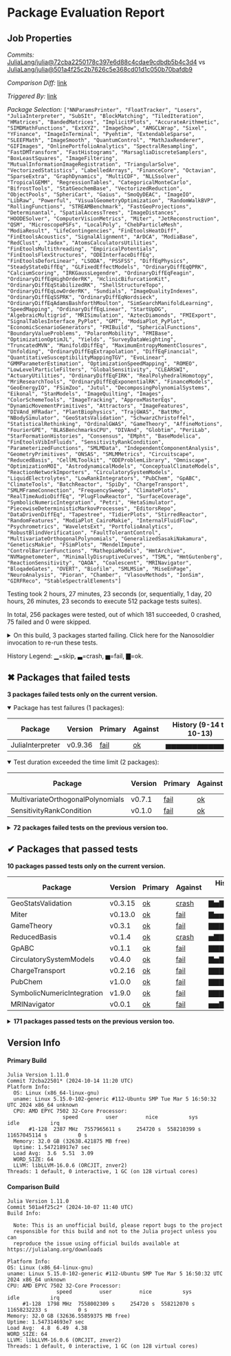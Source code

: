 # Package Evaluation Report

## Job Properties

*Commits:* [JuliaLang/julia@72cba2250178c397e6d88c4cdae9cdbdb5b4c3d4](https://github.com/JuliaLang/julia/commit/72cba2250178c397e6d88c4cdae9cdbdb5b4c3d4) vs [JuliaLang/julia@501a4f25c2b7626c5e368cd01d1c050b70bafdb9](https://github.com/JuliaLang/julia/commit/501a4f25c2b7626c5e368cd01d1c050b70bafdb9)

*Comparison Diff:* [link](https://github.com/JuliaLang/julia/compare/501a4f25c2b7626c5e368cd01d1c050b70bafdb9...72cba2250178c397e6d88c4cdae9cdbdb5b4c3d4)

*Triggered By:* [link](https://github.com/JuliaLang/julia/pull/56025#issuecomment-2410916063)

*Package Selection:* `["NNParamsPrinter", "FloatTracker", "Losers", "JuliaInterpreter", "SubSIt", "BlockMatching", "TiledIteration", "HMatrices", "BandedMatrices", "ImplicitPlots", "AccurateArithmetic", "SIMDMathFunctions", "ExtXYZ", "ImageShow", "AMGCLWrap", "Sixel", "YFinance", "ImageInTerminal", "Pyehtim", "ExtendableSparse", "SLEEFMath", "ImageSmooth", "QuantumControl", "MathJaxRenderer", "GIFImages", "OnlinePortfolioAnalytics", "SpectralResampling", "FastDMTransform", "FastHistograms", "MarsagliaDiscreteSamplers", "BoxLeastSquares", "ImageFiltering", "MutualInformationImageRegistration", "TriangularSolve", "VectorizedStatistics", "LabelledArrays", "FinanceCore", "Octavian", "SparseExtra", "GraphDynamics", "MultiCDF", "NLLSsolver", "TropicalGEMM", "RegressionTables", "CategoricalMonteCarlo", "BifrostTools", "StatGeochemBase", "VectorizedReduction", "ObjectPools", "SpheriCart", "Gaius", "SmoQyDEAC", "ImageIO", "LibRaw", "Powerful", "VisualGeometryOptimization", "RandomWalkBVP", "RollingFunctions", "STREAMBenchmark", "FastGeoProjections", "Determinantal", "SpatialAccessTrees", "ImageDistances", "HOODESolver", "ComputerVisionMetrics", "Miter", "JetReconstruction", "QSM", "MicroscopePSFs", "LocalPoly", "ChebParticleMesh", "ModiaResult", "LifeContingencies", "FinEtoolsHeatDiff", "FinEtoolsAcoustics", "SignalAlignment", "ArDCA", "ModiaBase", "RedClust", "Jadex", "AtomsCalculatorsUtilities", "FinEtoolsMultithreading", "EmpiricalPotentials", "FinEtoolsFlexStructures", "ODEInterfaceDiffEq", "FinEtoolsDeforLinear", "LSODA", "PSSFSS", "DiffEqPhysics", "SteadyStateDiffEq", "GLFixedEffectModels", "OrdinaryDiffEqQPRK", "CalciumScoring", "IRKGaussLegendre", "OrdinaryDiffEqFeagin", "OrdinaryDiffEqHighOrderRK", "HclinicBifurcationKit", "OrdinaryDiffEqStabilizedRK", "ShellStructureTopo", "OrdinaryDiffEqLowOrderRK", "Sundials", "ImageQualityIndexes", "OrdinaryDiffEqSSPRK", "OrdinaryDiffEqNordsieck", "OrdinaryDiffEqAdamsBashforthMoulton", "SimSearchManifoldLearning", "SpeedMapping", "OrdinaryDiffEqLinear", "StartUpDG", "AlgebraicMultigrid", "MRISimulation", "AztecDiamonds", "FMIExport", "SignalTablesInterface_PyPlot", "GMT", "ModiaPlot_PyPlot", "EconomicScenarioGenerators", "FMIBuild", "SphericalFunctions", "BoundaryValueProblems", "PolaronMobility", "FMIBase", "OptimizationOptimJL", "Yields", "SurveyDataWeighting", "TruncatedMVN", "ManifoldDiffEq", "MaximumEntropyMomentClosures", "Unfolding", "OrdinaryDiffEqExtrapolation", "DiffEqFinancial", "QuantitativeSusceptibilityMappingTGV", "EvoLinear", "GMMParameterEstimation", "OptimizationSpeedMapping", "ROMEO", "LowLevelParticleFilters", "GlobalSensitivity", "CLEARSWI", "ActuaryUtilities", "OrdinaryDiffEqFIRK", "RealPolyhedralHomotopy", "MriResearchTools", "OrdinaryDiffEqExponentialRK", "FinanceModels", "GeoEnergyIO", "FSimZoo", "Jutul", "DecomposingPolynomialSystems", "Eikonal", "StanModels", "ImageQuilting", "Images", "ColorSchemeTools", "ImageTracking", "ApproxMasterEqs", "DynamicMovementPrimitives", "Attractors", "ImageFeatures", "DIVAnd_HFRadar", "PlantBiophysics", "TrajGWAS", "BattMo", "NBodySimulator", "GeoStatsValidation", "SchwarzChristoffel", "StatisticalRethinking", "OrdinalGWAS", "GameTheory", "AffineMotions", "FourierGPE", "BLASBenchmarksCPU", "DIVAnd", "Globtim", "PeriLab", "StarFormationHistories", "Consensus", "EMpht", "BaseModelica", "FinEtoolsVibInFluids", "SensitivityRankCondition", "ParameterizedFunctions", "SMLMData", "IndependentComponentAnalysis", "GeometryPrimitives", "ONSAS", "SMLMMetrics", "Circuitscape", "ReducedBasis", "CellMLToolkit", "ODEProblemLibrary", "Omniscape", "OptimizationMOI", "AstrodynamicalModels", "ConceptualClimateModels", "ReactionNetworkImporters", "CirculatorySystemModels", "LiquidElectrolytes", "LowRankIntegrators", "PubChem", "GpABC", "ClimateTools", "BatchReactor", "SpiDy", "ChargeTransport", "SMLMFrameConnection", "FrequencySweep", "ClimatePlots", "RealTimeAudioDiffEq", "PlugFlowReactor", "SurfaceCoverage", "SymbolicNumericIntegration", "Petri", "HetaSimulator", "PiecewiseDeterministicMarkovProcesses", "EditorsRepo", "DataDrivenDiffEq", "Tapestree", "TidierPlots", "StirredReactor", "RandomFeatures", "ModiaPlot_CairoMakie", "InternalFluidFlow", "Psychrometrics", "WaveletsExt", "PortfolioAnalytics", "RobustBlindVerification", "FaultTolerantControl", "MultivariateOrthogonalPolynomials", "GeneralizedSasakiNakamura", "GeneticsMakie", "FSimPlots", "MendelImpute", "ControlBarrierFunctions", "MathepiaModels", "HmtArchive", "NVMagnetometer", "MinimallyDisruptiveCurves", "TSML", "HmtGutenberg", "ReactionSensitivity", "QAOA", "Coalescent", "MRINavigator", "BloqadeGates", "OVERT", "Biofilm", "SMLMSim", "MiseEnPage", "NeuroAnalysis", "Pioran", "Chamber", "VlasovMethods", "IonSim", "GIRFReco", "StableSpectralElements"]`

Testing took 2 hours, 27 minutes, 23 seconds (or, sequentially, 1 day, 20 hours, 26 minutes, 23 seconds to execute 512 package tests suites).

In total, 256 packages were tested, out of which 181 succeeded, 0 crashed, 75 failed and 0 were skipped.


<details><summary>On this build, 3 packages started failing. Click here for the Nanosoldier invocation to re-run these tests.</summary>
<p>

```
@nanosoldier `runtests(["JuliaInterpreter", "SensitivityRankCondition", "MultivariateOrthogonalPolynomials"])`
```

</p>
</details>


History Legend: ▁=skip, ▃=crash, ▅=fail, ▇=ok.

## ✖ Packages that failed tests

**3 packages failed tests only on the current version.**

<details open><summary>Package has test failures (1 packages):</summary>
<p>


| Package | Version | Primary | Against | History (9-14 to 10-13) |
| ------- | ------- | ------- | ------- | ------- |
| JuliaInterpreter | v0.9.36 | [fail](https://s3.amazonaws.com/julialang-reports/nanosoldier/pkgeval/by_hash/72cba22_vs_501a4f2/JuliaInterpreter.primary.log) | [ok](https://s3.amazonaws.com/julialang-reports/nanosoldier/pkgeval/by_hash/72cba22_vs_501a4f2/JuliaInterpreter.against.log) | <span class="history">▅▅▅▅▅▅▅▅▅▅▅▅▅</span> |

</p>
</details>

<details open><summary>Test duration exceeded the time limit (2 packages):</summary>
<p>


| Package | Version | Primary | Against | History (9-14 to 10-13) |
| ------- | ------- | ------- | ------- | ------- |
| MultivariateOrthogonalPolynomials | v0.7.1 | [fail](https://s3.amazonaws.com/julialang-reports/nanosoldier/pkgeval/by_hash/72cba22_vs_501a4f2/MultivariateOrthogonalPolynomials.primary.log) | [ok](https://s3.amazonaws.com/julialang-reports/nanosoldier/pkgeval/by_hash/72cba22_vs_501a4f2/MultivariateOrthogonalPolynomials.against.log) | <span class="history">▇▇▇▇▇▇▇▇▇▇▇▅▇</span> |
| SensitivityRankCondition | v0.1.0 | [fail](https://s3.amazonaws.com/julialang-reports/nanosoldier/pkgeval/by_hash/72cba22_vs_501a4f2/SensitivityRankCondition.primary.log) | [ok](https://s3.amazonaws.com/julialang-reports/nanosoldier/pkgeval/by_hash/72cba22_vs_501a4f2/SensitivityRankCondition.against.log) | <span class="history">▇▇▇▇▇▇▇▇▇▇▇▅▅</span> |

</p>
</details>

<details><summary><strong>72 packages failed tests on the previous version too.</strong></summary>
<p>

<details open><summary>Package has test failures (1 packages):</summary>
<p>


| Package | History (9-14 to 10-13) |
| ------- | ------- |
| [RobustBlindVerification v1.0.0](https://s3.amazonaws.com/julialang-reports/nanosoldier/pkgeval/by_hash/72cba22_vs_501a4f2/RobustBlindVerification.primary.log) | <span class="history">▇▅▅▇▅▅▇▇▇▅▇▅▇</span> |

</p>
</details>

<details open><summary>Package tests unexpectedly errored (1 packages):</summary>
<p>


| Package | History (9-14 to 10-13) |
| ------- | ------- |
| [YFinance v0.1.10](https://s3.amazonaws.com/julialang-reports/nanosoldier/pkgeval/by_hash/72cba22_vs_501a4f2/YFinance.primary.log) | <span class="history">▇▅▇▇▇▇▇▇▇▇▇▅▅</span> |

</p>
</details>

<details open><summary>Test duration exceeded the time limit (70 packages):</summary>
<p>


| Package | History (9-14 to 10-13) |
| ------- | ------- |
| [BandedMatrices v1.7.5](https://s3.amazonaws.com/julialang-reports/nanosoldier/pkgeval/by_hash/72cba22_vs_501a4f2/BandedMatrices.primary.log) | <span class="history">▅▅▅▇▇▇▇▇▇▇▇▇▇</span> |
| [ImageFiltering v0.7.8](https://s3.amazonaws.com/julialang-reports/nanosoldier/pkgeval/by_hash/72cba22_vs_501a4f2/ImageFiltering.primary.log) | <span class="history">▇▅▇▇▇▇▇▇▇▇▇▅▅</span> |
| [Sundials v4.26.0](https://s3.amazonaws.com/julialang-reports/nanosoldier/pkgeval/by_hash/72cba22_vs_501a4f2/Sundials.primary.log) | <span class="history">▇▇▇▇▇▇▇▇▇▇▇▅▅</span> |
| [SteadyStateDiffEq v2.4.1](https://s3.amazonaws.com/julialang-reports/nanosoldier/pkgeval/by_hash/72cba22_vs_501a4f2/SteadyStateDiffEq.primary.log) | <span class="history">▇▇▇▇▇▇▇▇▇▇▇▅▅</span> |
| [OptimizationOptimJL v0.4.1](https://s3.amazonaws.com/julialang-reports/nanosoldier/pkgeval/by_hash/72cba22_vs_501a4f2/OptimizationOptimJL.primary.log) | <span class="history">▇▇▇▇▅▇▅▅▇▇▇▅▅</span> |
| [StartUpDG v1.1.5](https://s3.amazonaws.com/julialang-reports/nanosoldier/pkgeval/by_hash/72cba22_vs_501a4f2/StartUpDG.primary.log) | <span class="history">▇▅▇▇▇▇▇▇▇▇▇▅▅</span> |
| [GlobalSensitivity v2.7.0](https://s3.amazonaws.com/julialang-reports/nanosoldier/pkgeval/by_hash/72cba22_vs_501a4f2/GlobalSensitivity.primary.log) | <span class="history">▅▇▇▇▅▇▇▇▇▅▅▅▅</span> |
| [FSimZoo v0.11.1](https://s3.amazonaws.com/julialang-reports/nanosoldier/pkgeval/by_hash/72cba22_vs_501a4f2/FSimZoo.primary.log) | <span class="history">▇▅▇▇▇▇▇▇▇▇▇▅▅</span> |
| [Attractors v1.21.0](https://s3.amazonaws.com/julialang-reports/nanosoldier/pkgeval/by_hash/72cba22_vs_501a4f2/Attractors.primary.log) | <span class="history">▇▇▇▇▇▇▅▅▅▇▇▅▅</span> |
| [LSODA v0.7.5](https://s3.amazonaws.com/julialang-reports/nanosoldier/pkgeval/by_hash/72cba22_vs_501a4f2/LSODA.primary.log) | <span class="history">▇▇▇▇▇▇▇▇▇▇▇▅▅</span> |
| [OptimizationMOI v0.5.0](https://s3.amazonaws.com/julialang-reports/nanosoldier/pkgeval/by_hash/72cba22_vs_501a4f2/OptimizationMOI.primary.log) | <span class="history">▇▇▇▇▅▇▅▅▇▇▇▅▅</span> |
| [FinanceModels v4.12.0](https://s3.amazonaws.com/julialang-reports/nanosoldier/pkgeval/by_hash/72cba22_vs_501a4f2/FinanceModels.primary.log) | <span class="history">▇▅▇▇▇▇▇▇▇▇▇▅▅</span> |
| [AstrodynamicalModels v3.8.0](https://s3.amazonaws.com/julialang-reports/nanosoldier/pkgeval/by_hash/72cba22_vs_501a4f2/AstrodynamicalModels.primary.log) | <span class="history">▇▇▇▇▇▇▇▇▇▇▇▅▅</span> |
| [VectorizedReduction v0.1.13](https://s3.amazonaws.com/julialang-reports/nanosoldier/pkgeval/by_hash/72cba22_vs_501a4f2/VectorizedReduction.primary.log) | <span class="history">▇▇▇▃▃▃▃▃▃▃▃▅▅</span> |
| [QuantumControl v0.11.1](https://s3.amazonaws.com/julialang-reports/nanosoldier/pkgeval/by_hash/72cba22_vs_501a4f2/QuantumControl.primary.log) | <span class="history">▅▅▇▃▃▃▇▇▇▇▇▅▅</span> |
| [IRKGaussLegendre v0.2.8](https://s3.amazonaws.com/julialang-reports/nanosoldier/pkgeval/by_hash/72cba22_vs_501a4f2/IRKGaussLegendre.primary.log) | <span class="history">▇▇▇▇▇▇▇▇▇▇▇▅▅</span> |
| [DiffEqPhysics v3.15.0](https://s3.amazonaws.com/julialang-reports/nanosoldier/pkgeval/by_hash/72cba22_vs_501a4f2/DiffEqPhysics.primary.log) | <span class="history">▅▅▅▅▅▅▇▇▇▇▇▅▅</span> |
| [ODEInterfaceDiffEq v3.13.3](https://s3.amazonaws.com/julialang-reports/nanosoldier/pkgeval/by_hash/72cba22_vs_501a4f2/ODEInterfaceDiffEq.primary.log) | <span class="history">▇▇▇▇▇▇▇▇▇▇▇▅▅</span> |
| [MRISimulation v0.1.2](https://s3.amazonaws.com/julialang-reports/nanosoldier/pkgeval/by_hash/72cba22_vs_501a4f2/MRISimulation.primary.log) | <span class="history">▅▅▇▇▇▇▇▇▇▇▇▅▅</span> |
| [DiffEqFinancial v2.6.0](https://s3.amazonaws.com/julialang-reports/nanosoldier/pkgeval/by_hash/72cba22_vs_501a4f2/DiffEqFinancial.primary.log) | <span class="history">▇▅▇▇▇▅▇▇▇▅▇▅▅</span> |
| [PiecewiseDeterministicMarkovProcesses v0.0.8](https://s3.amazonaws.com/julialang-reports/nanosoldier/pkgeval/by_hash/72cba22_vs_501a4f2/PiecewiseDeterministicMarkovProcesses.primary.log) | <span class="history">▅▇▅▅▅▇▅▇▅▅▇▅▅</span> |
| [StirredReactor v0.1.4](https://s3.amazonaws.com/julialang-reports/nanosoldier/pkgeval/by_hash/72cba22_vs_501a4f2/StirredReactor.primary.log) | <span class="history">▇▇▇▇▇▇▇▇▇▇▇▅▅</span> |
| [PlugFlowReactor v0.1.2](https://s3.amazonaws.com/julialang-reports/nanosoldier/pkgeval/by_hash/72cba22_vs_501a4f2/PlugFlowReactor.primary.log) | <span class="history">▇▇▇▇▇▇▇▇▇▇▇▅▅</span> |
| [BatchReactor v0.1.3](https://s3.amazonaws.com/julialang-reports/nanosoldier/pkgeval/by_hash/72cba22_vs_501a4f2/BatchReactor.primary.log) | <span class="history">▇▇▇▇▇▇▇▇▇▇▇▅▅</span> |
| [TidierPlots v0.8.0](https://s3.amazonaws.com/julialang-reports/nanosoldier/pkgeval/by_hash/72cba22_vs_501a4f2/TidierPlots.primary.log) | <span class="history">▇▅▇▇▇▇▇▇▇▇▇▅▅</span> |
| [TSML v2.7.8](https://s3.amazonaws.com/julialang-reports/nanosoldier/pkgeval/by_hash/72cba22_vs_501a4f2/TSML.primary.log) | <span class="history">▇▅▇▇▇▇▇▇▇▇▇▇▇</span> |
| [VlasovMethods v0.2.1](https://s3.amazonaws.com/julialang-reports/nanosoldier/pkgeval/by_hash/72cba22_vs_501a4f2/VlasovMethods.primary.log) | <span class="history">▇▅▇▇▇▇▇▇▇▇▇▅▅</span> |
| [HOODESolver v0.2.8](https://s3.amazonaws.com/julialang-reports/nanosoldier/pkgeval/by_hash/72cba22_vs_501a4f2/HOODESolver.primary.log) | <span class="history">▅▅▇▅▅▅▅▇▇▅▅▅▅</span> |
| [HclinicBifurcationKit v0.1.1](https://s3.amazonaws.com/julialang-reports/nanosoldier/pkgeval/by_hash/72cba22_vs_501a4f2/HclinicBifurcationKit.primary.log) | <span class="history">▇▇▇▇▇▇▇▇▇▇▇▅▅</span> |
| [OrdinaryDiffEqLowOrderRK v1.2.0](https://s3.amazonaws.com/julialang-reports/nanosoldier/pkgeval/by_hash/72cba22_vs_501a4f2/OrdinaryDiffEqLowOrderRK.primary.log) | <span class="history">▇▇▇▇▇▇▇▇▇▇▇▅▅</span> |
| [OrdinaryDiffEqStabilizedRK v1.1.0](https://s3.amazonaws.com/julialang-reports/nanosoldier/pkgeval/by_hash/72cba22_vs_501a4f2/OrdinaryDiffEqStabilizedRK.primary.log) | <span class="history">▇▇▇▇▇▇▇▇▇▇▇▅▅</span> |
| [OrdinaryDiffEqHighOrderRK v1.1.0](https://s3.amazonaws.com/julialang-reports/nanosoldier/pkgeval/by_hash/72cba22_vs_501a4f2/OrdinaryDiffEqHighOrderRK.primary.log) | <span class="history">▇▇▇▇▇▇▇▇▇▇▇▅▅</span> |
| [OrdinaryDiffEqSSPRK v1.2.0](https://s3.amazonaws.com/julialang-reports/nanosoldier/pkgeval/by_hash/72cba22_vs_501a4f2/OrdinaryDiffEqSSPRK.primary.log) | <span class="history">▇▇▇▇▇▇▇▇▇▇▇▅▅</span> |
| [OrdinaryDiffEqFeagin v1.1.0](https://s3.amazonaws.com/julialang-reports/nanosoldier/pkgeval/by_hash/72cba22_vs_501a4f2/OrdinaryDiffEqFeagin.primary.log) | <span class="history">▇▇▇▇▇▇▇▇▇▇▇▅▅</span> |
| [OrdinaryDiffEqQPRK v1.1.0](https://s3.amazonaws.com/julialang-reports/nanosoldier/pkgeval/by_hash/72cba22_vs_501a4f2/OrdinaryDiffEqQPRK.primary.log) | <span class="history">▇▇▇▇▇▇▇▇▇▇▇▅▅</span> |
| [OrdinaryDiffEqAdamsBashforthMoulton v1.1.0](https://s3.amazonaws.com/julialang-reports/nanosoldier/pkgeval/by_hash/72cba22_vs_501a4f2/OrdinaryDiffEqAdamsBashforthMoulton.primary.log) | <span class="history">▇▇▇▇▇▇▇▇▇▇▇▅▅</span> |
| [OrdinaryDiffEqNordsieck v1.1.0](https://s3.amazonaws.com/julialang-reports/nanosoldier/pkgeval/by_hash/72cba22_vs_501a4f2/OrdinaryDiffEqNordsieck.primary.log) | <span class="history">▇▇▇▇▇▇▇▇▇▇▇▅▅</span> |
| [AztecDiamonds v0.2.5](https://s3.amazonaws.com/julialang-reports/nanosoldier/pkgeval/by_hash/72cba22_vs_501a4f2/AztecDiamonds.primary.log) | <span class="history">▅▅▇▇▇▇▇▇▇▇▇▅▅</span> |
| [OrdinaryDiffEqLinear v1.1.0](https://s3.amazonaws.com/julialang-reports/nanosoldier/pkgeval/by_hash/72cba22_vs_501a4f2/OrdinaryDiffEqLinear.primary.log) | <span class="history">▇▇▇▇▇▇▇▇▇▇▇▅▅</span> |
| [FMIBase v1.0.10](https://s3.amazonaws.com/julialang-reports/nanosoldier/pkgeval/by_hash/72cba22_vs_501a4f2/FMIBase.primary.log) | <span class="history">▇▅▇▅▅▇▇▇▇▇▇▅▅</span> |
| [EconomicScenarioGenerators v0.6.1](https://s3.amazonaws.com/julialang-reports/nanosoldier/pkgeval/by_hash/72cba22_vs_501a4f2/EconomicScenarioGenerators.primary.log) | <span class="history">▇▇▇▅▅▃▇▇▇▇▇▅▅</span> |
| [ManifoldDiffEq v0.2.0](https://s3.amazonaws.com/julialang-reports/nanosoldier/pkgeval/by_hash/72cba22_vs_501a4f2/ManifoldDiffEq.primary.log) | <span class="history">▇▇▇▇▇▇▇▇▇▇▇▅▅</span> |
| [OrdinaryDiffEqFIRK v1.1.1](https://s3.amazonaws.com/julialang-reports/nanosoldier/pkgeval/by_hash/72cba22_vs_501a4f2/OrdinaryDiffEqFIRK.primary.log) | <span class="history">▇▇▇▇▇▇▇▇▇▇▇▅▅</span> |
| [OrdinaryDiffEqExponentialRK v1.1.0](https://s3.amazonaws.com/julialang-reports/nanosoldier/pkgeval/by_hash/72cba22_vs_501a4f2/OrdinaryDiffEqExponentialRK.primary.log) | <span class="history">▇▇▇▇▇▇▇▇▇▇▇▅▅</span> |
| [PlantBiophysics v0.13.0](https://s3.amazonaws.com/julialang-reports/nanosoldier/pkgeval/by_hash/72cba22_vs_501a4f2/PlantBiophysics.primary.log) | <span class="history">▇▅▇▇▇▇▇▅▅▅▇▅▅</span> |
| [TrajGWAS v0.4.6](https://s3.amazonaws.com/julialang-reports/nanosoldier/pkgeval/by_hash/72cba22_vs_501a4f2/TrajGWAS.primary.log) | <span class="history">▇▅▇▇▇▇▇▇▇▇▇▅▅</span> |
| [BLASBenchmarksCPU v0.3.7](https://s3.amazonaws.com/julialang-reports/nanosoldier/pkgeval/by_hash/72cba22_vs_501a4f2/BLASBenchmarksCPU.primary.log) | <span class="history">▇▅▇▇▇▇▇▇▇▇▇▅▅</span> |
| [IndependentComponentAnalysis v0.1.6](https://s3.amazonaws.com/julialang-reports/nanosoldier/pkgeval/by_hash/72cba22_vs_501a4f2/IndependentComponentAnalysis.primary.log) | <span class="history">▅▅▇▇▇▇▇▇▇▇▇▅▅</span> |
| [ReactionNetworkImporters v0.15.1](https://s3.amazonaws.com/julialang-reports/nanosoldier/pkgeval/by_hash/72cba22_vs_501a4f2/ReactionNetworkImporters.primary.log) | <span class="history">▅▅▅▅▇▅▅▇▇▇▇▅▅</span> |
| [CellMLToolkit v2.13.0](https://s3.amazonaws.com/julialang-reports/nanosoldier/pkgeval/by_hash/72cba22_vs_501a4f2/CellMLToolkit.primary.log) | <span class="history">▅▇▇▇▇▅▇▇▇▇▇▅▅</span> |
| [ConceptualClimateModels v0.1.2](https://s3.amazonaws.com/julialang-reports/nanosoldier/pkgeval/by_hash/72cba22_vs_501a4f2/ConceptualClimateModels.primary.log) | <span class="history">▅▅▅▃▃▃▇▇▇▇▇▅▅</span> |
| [LowRankIntegrators v0.1.0](https://s3.amazonaws.com/julialang-reports/nanosoldier/pkgeval/by_hash/72cba22_vs_501a4f2/LowRankIntegrators.primary.log) | <span class="history">▇▇▇▇▇▇▇▇▇▇▇▅▅</span> |
| [RealTimeAudioDiffEq v0.0.2](https://s3.amazonaws.com/julialang-reports/nanosoldier/pkgeval/by_hash/72cba22_vs_501a4f2/RealTimeAudioDiffEq.primary.log) | <span class="history">▇▇▇▇▇▇▇▇▇▇▇▅▅</span> |
| [FrequencySweep v0.2.0](https://s3.amazonaws.com/julialang-reports/nanosoldier/pkgeval/by_hash/72cba22_vs_501a4f2/FrequencySweep.primary.log) | <span class="history">▇▇▇▇▇▇▇▇▇▇▇▅▅</span> |
| [SurfaceCoverage v0.1.3](https://s3.amazonaws.com/julialang-reports/nanosoldier/pkgeval/by_hash/72cba22_vs_501a4f2/SurfaceCoverage.primary.log) | <span class="history">▇▇▇▇▇▇▇▇▇▇▇▅▅</span> |
| [SpiDy v1.3.0](https://s3.amazonaws.com/julialang-reports/nanosoldier/pkgeval/by_hash/72cba22_vs_501a4f2/SpiDy.primary.log) | <span class="history">▅▅▅▅▅▅▅▅▇▇▇▅▅</span> |
| [FaultTolerantControl v0.3.3](https://s3.amazonaws.com/julialang-reports/nanosoldier/pkgeval/by_hash/72cba22_vs_501a4f2/FaultTolerantControl.primary.log) | <span class="history">▅▅▇▇▇▇▇▇▅▇▇▅▅</span> |
| [MinimallyDisruptiveCurves v0.3.3](https://s3.amazonaws.com/julialang-reports/nanosoldier/pkgeval/by_hash/72cba22_vs_501a4f2/MinimallyDisruptiveCurves.primary.log) | <span class="history">▇▇▇▇▇▇▇▇▇▇▇▅▅</span> |
| [ControlBarrierFunctions v0.1.0](https://s3.amazonaws.com/julialang-reports/nanosoldier/pkgeval/by_hash/72cba22_vs_501a4f2/ControlBarrierFunctions.primary.log) | <span class="history">▅▇▇▇▇▇▇▇▇▅▇▅▅</span> |
| [GeneralizedSasakiNakamura v0.4.3](https://s3.amazonaws.com/julialang-reports/nanosoldier/pkgeval/by_hash/72cba22_vs_501a4f2/GeneralizedSasakiNakamura.primary.log) | <span class="history">▇▇▇▅▇▇▇▇▇▇▇▅▅</span> |
| [NVMagnetometer v0.1.0](https://s3.amazonaws.com/julialang-reports/nanosoldier/pkgeval/by_hash/72cba22_vs_501a4f2/NVMagnetometer.primary.log) | <span class="history">▅▇▇▇▇▅▇▇▇▇▇▅▅</span> |
| [ReactionSensitivity v0.1.0](https://s3.amazonaws.com/julialang-reports/nanosoldier/pkgeval/by_hash/72cba22_vs_501a4f2/ReactionSensitivity.primary.log) | <span class="history">▅▇▇▅▇▅▅▇▅▅▇▅▅</span> |
| [FSimPlots v0.4.1](https://s3.amazonaws.com/julialang-reports/nanosoldier/pkgeval/by_hash/72cba22_vs_501a4f2/FSimPlots.primary.log) | <span class="history">▇▅▇▇▇▇▇▇▇▇▇▅▅</span> |
| [OVERT v0.1.2](https://s3.amazonaws.com/julialang-reports/nanosoldier/pkgeval/by_hash/72cba22_vs_501a4f2/OVERT.primary.log) | <span class="history">▅▅▇▅▅▇▅▇▇▅▇▅▅</span> |
| [BloqadeGates v0.2.1](https://s3.amazonaws.com/julialang-reports/nanosoldier/pkgeval/by_hash/72cba22_vs_501a4f2/BloqadeGates.primary.log) | <span class="history">▅▇▇▅▅▅▇▇▅▇▇▅▅</span> |
| [Pioran v0.1.6](https://s3.amazonaws.com/julialang-reports/nanosoldier/pkgeval/by_hash/72cba22_vs_501a4f2/Pioran.primary.log) | <span class="history">▇▅▇▇▇▇▇▇▇▇▇▅▅</span> |
| [MathepiaModels v0.1.1](https://s3.amazonaws.com/julialang-reports/nanosoldier/pkgeval/by_hash/72cba22_vs_501a4f2/MathepiaModels.primary.log) | <span class="history">▇▅▇▇▇▇▇▇▇▇▇▅▅</span> |
| [Chamber v0.2.0](https://s3.amazonaws.com/julialang-reports/nanosoldier/pkgeval/by_hash/72cba22_vs_501a4f2/Chamber.primary.log) | <span class="history">▅▅▇▅▇▅▇▇▇▇▇▅▅</span> |
| [StableSpectralElements v0.2.13](https://s3.amazonaws.com/julialang-reports/nanosoldier/pkgeval/by_hash/72cba22_vs_501a4f2/StableSpectralElements.primary.log) | <span class="history">▅▅▅▅▅▅▇▇▅▅▅▅▅</span> |
| [GIRFReco v0.1.7](https://s3.amazonaws.com/julialang-reports/nanosoldier/pkgeval/by_hash/72cba22_vs_501a4f2/GIRFReco.primary.log) | <span class="history">▅▅▇▅▇▇▇▇▇▇▇▅▅</span> |

</p>
</details>

</p>
</details>


## ✔ Packages that passed tests

**10 packages passed tests only on the current version.**

| Package | Version | Primary | Against | History (9-14 to 10-13) |
| ------- | ------- | ------- | ------- | ------- |
| GeoStatsValidation | v0.3.15 | [ok](https://s3.amazonaws.com/julialang-reports/nanosoldier/pkgeval/by_hash/72cba22_vs_501a4f2/GeoStatsValidation.primary.log) | [crash](https://s3.amazonaws.com/julialang-reports/nanosoldier/pkgeval/by_hash/72cba22_vs_501a4f2/GeoStatsValidation.against.log) | <span class="history">▇▅▇▇▇▇▇▇▇▇▇▇▇</span> |
| Miter | v0.13.0 | [ok](https://s3.amazonaws.com/julialang-reports/nanosoldier/pkgeval/by_hash/72cba22_vs_501a4f2/Miter.primary.log) | [fail](https://s3.amazonaws.com/julialang-reports/nanosoldier/pkgeval/by_hash/72cba22_vs_501a4f2/Miter.against.log) | <span class="history">▇▅▅▅▇▅▅▇▇▅▇▇▇</span> |
| GameTheory | v0.3.1 | [ok](https://s3.amazonaws.com/julialang-reports/nanosoldier/pkgeval/by_hash/72cba22_vs_501a4f2/GameTheory.primary.log) | [fail](https://s3.amazonaws.com/julialang-reports/nanosoldier/pkgeval/by_hash/72cba22_vs_501a4f2/GameTheory.against.log) | <span class="history">▇▇▇▇▇▇▇▇▇▇▇▅▅</span> |
| ReducedBasis | v0.1.4 | [ok](https://s3.amazonaws.com/julialang-reports/nanosoldier/pkgeval/by_hash/72cba22_vs_501a4f2/ReducedBasis.primary.log) | [crash](https://s3.amazonaws.com/julialang-reports/nanosoldier/pkgeval/by_hash/72cba22_vs_501a4f2/ReducedBasis.against.log) | <span class="history">▅▇▇▇▇▇▇▇▇▇▇▅▅</span> |
| GpABC | v0.1.1 | [ok](https://s3.amazonaws.com/julialang-reports/nanosoldier/pkgeval/by_hash/72cba22_vs_501a4f2/GpABC.primary.log) | [fail](https://s3.amazonaws.com/julialang-reports/nanosoldier/pkgeval/by_hash/72cba22_vs_501a4f2/GpABC.against.log) | <span class="history">▇▇▇▇▇▇▇▇▇▇▇▅▅</span> |
| CirculatorySystemModels | v0.4.0 | [ok](https://s3.amazonaws.com/julialang-reports/nanosoldier/pkgeval/by_hash/72cba22_vs_501a4f2/CirculatorySystemModels.primary.log) | [fail](https://s3.amazonaws.com/julialang-reports/nanosoldier/pkgeval/by_hash/72cba22_vs_501a4f2/CirculatorySystemModels.against.log) | <span class="history">▇▅▇▇▅▇▇▇▅▇▇▅▅</span> |
| ChargeTransport | v0.2.16 | [ok](https://s3.amazonaws.com/julialang-reports/nanosoldier/pkgeval/by_hash/72cba22_vs_501a4f2/ChargeTransport.primary.log) | [fail](https://s3.amazonaws.com/julialang-reports/nanosoldier/pkgeval/by_hash/72cba22_vs_501a4f2/ChargeTransport.against.log) | <span class="history">▇▇▇▇▅▇▅▇▇▅▇▅▅</span> |
| PubChem | v1.0.0 | [ok](https://s3.amazonaws.com/julialang-reports/nanosoldier/pkgeval/by_hash/72cba22_vs_501a4f2/PubChem.primary.log) | [fail](https://s3.amazonaws.com/julialang-reports/nanosoldier/pkgeval/by_hash/72cba22_vs_501a4f2/PubChem.against.log) | <span class="history">▇▇▇▇▇▇▇▇▇▇▇▅▅</span> |
| SymbolicNumericIntegration | v1.9.0 | [ok](https://s3.amazonaws.com/julialang-reports/nanosoldier/pkgeval/by_hash/72cba22_vs_501a4f2/SymbolicNumericIntegration.primary.log) | [fail](https://s3.amazonaws.com/julialang-reports/nanosoldier/pkgeval/by_hash/72cba22_vs_501a4f2/SymbolicNumericIntegration.against.log) | <span class="history">▇▇▇▇▇▇▇▇▇▇▇▅▅</span> |
| MRINavigator | v0.0.1 | [ok](https://s3.amazonaws.com/julialang-reports/nanosoldier/pkgeval/by_hash/72cba22_vs_501a4f2/MRINavigator.primary.log) | [fail](https://s3.amazonaws.com/julialang-reports/nanosoldier/pkgeval/by_hash/72cba22_vs_501a4f2/MRINavigator.against.log) | <span class="history">▅▅▇▇▇▇▇▇▇▇▇▅▅</span> |

<details><summary><strong>171 packages passed tests on the previous version too.</strong></summary>
<p>

| Package | History (9-14 to 10-13) |
| ------- | ------- |
| [TriangularSolve v0.2.1](https://s3.amazonaws.com/julialang-reports/nanosoldier/pkgeval/by_hash/72cba22_vs_501a4f2/TriangularSolve.primary.log) | <span class="history">▇▇▇▇▇▇▇▇▇▇▇▅▅</span> |
| [Sixel v0.1.3](https://s3.amazonaws.com/julialang-reports/nanosoldier/pkgeval/by_hash/72cba22_vs_501a4f2/Sixel.primary.log) | <span class="history">▇▅▇▇▇▇▇▇▇▇▇▅▅</span> |
| [ImageIO v0.6.8](https://s3.amazonaws.com/julialang-reports/nanosoldier/pkgeval/by_hash/72cba22_vs_501a4f2/ImageIO.primary.log) | <span class="history">▇▅▇▇▇▇▇▇▇▇▇▅▅</span> |
| [LabelledArrays v1.16.0](https://s3.amazonaws.com/julialang-reports/nanosoldier/pkgeval/by_hash/72cba22_vs_501a4f2/LabelledArrays.primary.log) | <span class="history">▇▇▇▇▇▇▇▇▇▇▇▅▅</span> |
| [TiledIteration v0.5.0](https://s3.amazonaws.com/julialang-reports/nanosoldier/pkgeval/by_hash/72cba22_vs_501a4f2/TiledIteration.primary.log) | <span class="history">▇▅▇▇▇▇▇▇▇▇▇▅▅</span> |
| [ImageShow v0.3.8](https://s3.amazonaws.com/julialang-reports/nanosoldier/pkgeval/by_hash/72cba22_vs_501a4f2/ImageShow.primary.log) | <span class="history">▇▇▇▇▇▇▇▇▇▇▇▅▅</span> |
| [ImageDistances v0.2.17](https://s3.amazonaws.com/julialang-reports/nanosoldier/pkgeval/by_hash/72cba22_vs_501a4f2/ImageDistances.primary.log) | <span class="history">▇▇▇▇▇▇▇▇▇▇▇▅▅</span> |
| [ImageQualityIndexes v0.3.7](https://s3.amazonaws.com/julialang-reports/nanosoldier/pkgeval/by_hash/72cba22_vs_501a4f2/ImageQualityIndexes.primary.log) | <span class="history">▇▇▇▇▇▇▇▇▇▇▇▅▅</span> |
| [Images v0.26.1](https://s3.amazonaws.com/julialang-reports/nanosoldier/pkgeval/by_hash/72cba22_vs_501a4f2/Images.primary.log) | <span class="history">▅▅▇▇▇▇▇▇▇▇▇▅▅</span> |
| [AlgebraicMultigrid v0.6.0](https://s3.amazonaws.com/julialang-reports/nanosoldier/pkgeval/by_hash/72cba22_vs_501a4f2/AlgebraicMultigrid.primary.log) | <span class="history">▇▇▇▇▇▇▇▇▇▇▇▅▅</span> |
| [Octavian v0.3.28](https://s3.amazonaws.com/julialang-reports/nanosoldier/pkgeval/by_hash/72cba22_vs_501a4f2/Octavian.primary.log) | <span class="history">▇▇▇▇▇▇▇▇▇▇▇▅▅</span> |
| [VectorizedStatistics v0.5.10](https://s3.amazonaws.com/julialang-reports/nanosoldier/pkgeval/by_hash/72cba22_vs_501a4f2/VectorizedStatistics.primary.log) | <span class="history">▇▇▇▃▃▃▃▃▃▃▃▅▅</span> |
| [ExtendableSparse v1.5.2](https://s3.amazonaws.com/julialang-reports/nanosoldier/pkgeval/by_hash/72cba22_vs_501a4f2/ExtendableSparse.primary.log) | <span class="history">▇▇▇▇▇▇▇▇▇▇▇▅▅</span> |
| [AccurateArithmetic v0.3.8](https://s3.amazonaws.com/julialang-reports/nanosoldier/pkgeval/by_hash/72cba22_vs_501a4f2/AccurateArithmetic.primary.log) | <span class="history">▇▇▇▇▇▇▇▇▇▇▇▅▅</span> |
| [RollingFunctions v0.8.0](https://s3.amazonaws.com/julialang-reports/nanosoldier/pkgeval/by_hash/72cba22_vs_501a4f2/RollingFunctions.primary.log) | <span class="history">▇▇▇▇▇▇▇▇▇▇▇▅▅</span> |
| [FinanceCore v2.1.1](https://s3.amazonaws.com/julialang-reports/nanosoldier/pkgeval/by_hash/72cba22_vs_501a4f2/FinanceCore.primary.log) | <span class="history">▇▇▇▃▃▃▃▃▃▃▃▅▅</span> |
| [DataDrivenDiffEq v1.5.0](https://s3.amazonaws.com/julialang-reports/nanosoldier/pkgeval/by_hash/72cba22_vs_501a4f2/DataDrivenDiffEq.primary.log) | <span class="history">▇▇▇▇▇▇▇▇▇▇▇▅▅</span> |
| [ModiaResult v0.4.3](https://s3.amazonaws.com/julialang-reports/nanosoldier/pkgeval/by_hash/72cba22_vs_501a4f2/ModiaResult.primary.log) | <span class="history">▇▅▇▇▇▇▇▇▇▇▇▅▅</span> |
| [QSM v0.5.4](https://s3.amazonaws.com/julialang-reports/nanosoldier/pkgeval/by_hash/72cba22_vs_501a4f2/QSM.primary.log) | <span class="history">▇▇▇▇▇▇▇▇▇▇▇▅▅</span> |
| [QuantitativeSusceptibilityMappingTGV v0.5.0](https://s3.amazonaws.com/julialang-reports/nanosoldier/pkgeval/by_hash/72cba22_vs_501a4f2/QuantitativeSusceptibilityMappingTGV.primary.log) | <span class="history">▅▅▇▇▇▇▇▇▇▇▇▅▅</span> |
| [ROMEO v1.2.1](https://s3.amazonaws.com/julialang-reports/nanosoldier/pkgeval/by_hash/72cba22_vs_501a4f2/ROMEO.primary.log) | <span class="history">▇▇▇▇▇▇▇▇▇▇▇▅▅</span> |
| [MriResearchTools v3.1.6](https://s3.amazonaws.com/julialang-reports/nanosoldier/pkgeval/by_hash/72cba22_vs_501a4f2/MriResearchTools.primary.log) | <span class="history">▇▇▇▇▇▇▇▇▇▇▇▅▅</span> |
| [GeometryPrimitives v0.5.0](https://s3.amazonaws.com/julialang-reports/nanosoldier/pkgeval/by_hash/72cba22_vs_501a4f2/GeometryPrimitives.primary.log) | <span class="history">▇▅▇▇▇▇▇▇▇▇▇▇▇</span> |
| [ParameterizedFunctions v5.17.0](https://s3.amazonaws.com/julialang-reports/nanosoldier/pkgeval/by_hash/72cba22_vs_501a4f2/ParameterizedFunctions.primary.log) | <span class="history">▇▇▇▇▇▇▇▇▇▇▇▅▅</span> |
| [ExtXYZ v0.2.0](https://s3.amazonaws.com/julialang-reports/nanosoldier/pkgeval/by_hash/72cba22_vs_501a4f2/ExtXYZ.primary.log) | <span class="history">▇▇▇▇▇▇▇▇▇▇▇▇▇</span> |
| [StatGeochemBase v0.6.6](https://s3.amazonaws.com/julialang-reports/nanosoldier/pkgeval/by_hash/72cba22_vs_501a4f2/StatGeochemBase.primary.log) | <span class="history">▇▇▇▇▇▇▇▇▇▇▇▅▅</span> |
| [LifeContingencies v2.5.0](https://s3.amazonaws.com/julialang-reports/nanosoldier/pkgeval/by_hash/72cba22_vs_501a4f2/LifeContingencies.primary.log) | <span class="history">▇▇▇▇▇▇▇▇▇▇▇▅▅</span> |
| [ImageInTerminal v0.5.2](https://s3.amazonaws.com/julialang-reports/nanosoldier/pkgeval/by_hash/72cba22_vs_501a4f2/ImageInTerminal.primary.log) | <span class="history">▇▅▇▇▇▇▇▇▇▇▇▅▅</span> |
| [ModiaBase v0.11.1](https://s3.amazonaws.com/julialang-reports/nanosoldier/pkgeval/by_hash/72cba22_vs_501a4f2/ModiaBase.primary.log) | <span class="history">▇▇▇▇▇▇▇▇▇▇▇▅▅</span> |
| [FinEtoolsDeforLinear v3.0.4](https://s3.amazonaws.com/julialang-reports/nanosoldier/pkgeval/by_hash/72cba22_vs_501a4f2/FinEtoolsDeforLinear.primary.log) | <span class="history">▇▇▇▇▇▇▇▇▇▇▇▅▅</span> |
| [Yields v3.5.0](https://s3.amazonaws.com/julialang-reports/nanosoldier/pkgeval/by_hash/72cba22_vs_501a4f2/Yields.primary.log) | <span class="history">▇▇▇▇▇▇▇▇▇▇▇▅▅</span> |
| [GMT v1.20.0](https://s3.amazonaws.com/julialang-reports/nanosoldier/pkgeval/by_hash/72cba22_vs_501a4f2/GMT.primary.log) | <span class="history">▇▃▇▇▇▇▃▇▇▇▇▅▅</span> |
| [EditorsRepo v0.19.4](https://s3.amazonaws.com/julialang-reports/nanosoldier/pkgeval/by_hash/72cba22_vs_501a4f2/EditorsRepo.primary.log) | <span class="history">▅▅▇▇▇▇▇▇▇▇▇▅▅</span> |
| [Jutul v0.2.39](https://s3.amazonaws.com/julialang-reports/nanosoldier/pkgeval/by_hash/72cba22_vs_501a4f2/Jutul.primary.log) | <span class="history">▇▇▇▇▇▇▇▇▇▇▇▅▅</span> |
| [SMLMData v0.1.2](https://s3.amazonaws.com/julialang-reports/nanosoldier/pkgeval/by_hash/72cba22_vs_501a4f2/SMLMData.primary.log) | <span class="history">▅▅▇▇▇▇▇▇▇▇▇▅▅</span> |
| [HmtArchive v0.16.0](https://s3.amazonaws.com/julialang-reports/nanosoldier/pkgeval/by_hash/72cba22_vs_501a4f2/HmtArchive.primary.log) | <span class="history">▅▅▇▇▇▇▇▇▇▇▇▅▅</span> |
| [SpeedMapping v0.3.0](https://s3.amazonaws.com/julialang-reports/nanosoldier/pkgeval/by_hash/72cba22_vs_501a4f2/SpeedMapping.primary.log) | <span class="history">▇▇▇▇▇▇▇▇▇▇▇▅▅</span> |
| [LowLevelParticleFilters v3.6.4](https://s3.amazonaws.com/julialang-reports/nanosoldier/pkgeval/by_hash/72cba22_vs_501a4f2/LowLevelParticleFilters.primary.log) | <span class="history">▇▅▇▇▇▇▇▇▇▇▇▅▅</span> |
| [SchwarzChristoffel v0.1.16](https://s3.amazonaws.com/julialang-reports/nanosoldier/pkgeval/by_hash/72cba22_vs_501a4f2/SchwarzChristoffel.primary.log) | <span class="history">▇▇▇▇▇▇▇▇▇▇▇▅▅</span> |
| [Circuitscape v5.14.0](https://s3.amazonaws.com/julialang-reports/nanosoldier/pkgeval/by_hash/72cba22_vs_501a4f2/Circuitscape.primary.log) | <span class="history">▇▇▇▇▇▇▇▇▇▇▅▅▅</span> |
| [ObjectPools v0.3.1](https://s3.amazonaws.com/julialang-reports/nanosoldier/pkgeval/by_hash/72cba22_vs_501a4f2/ObjectPools.primary.log) | <span class="history">▇▇▇▇▇▇▇▇▇▇▇▅▅</span> |
| [FastHistograms v0.2.1](https://s3.amazonaws.com/julialang-reports/nanosoldier/pkgeval/by_hash/72cba22_vs_501a4f2/FastHistograms.primary.log) | <span class="history">▇▇▇▇▇▇▇▇▇▇▇▅▅</span> |
| [MarsagliaDiscreteSamplers v0.1.0](https://s3.amazonaws.com/julialang-reports/nanosoldier/pkgeval/by_hash/72cba22_vs_501a4f2/MarsagliaDiscreteSamplers.primary.log) | <span class="history">▇▇▇▃▃▃▃▃▃▃▃▅▅</span> |
| [NLLSsolver v4.0.0](https://s3.amazonaws.com/julialang-reports/nanosoldier/pkgeval/by_hash/72cba22_vs_501a4f2/NLLSsolver.primary.log) | <span class="history">▇▇▇▇▇▇▇▇▇▇▇▅▅</span> |
| [Gaius v0.6.8](https://s3.amazonaws.com/julialang-reports/nanosoldier/pkgeval/by_hash/72cba22_vs_501a4f2/Gaius.primary.log) | <span class="history">▇▇▇▇▇▇▇▇▇▇▇▅▅</span> |
| [MicroscopePSFs v0.4.0](https://s3.amazonaws.com/julialang-reports/nanosoldier/pkgeval/by_hash/72cba22_vs_501a4f2/MicroscopePSFs.primary.log) | <span class="history">▇▇▇▇▇▇▇▇▇▇▇▅▅</span> |
| [ImplicitPlots v0.2.3](https://s3.amazonaws.com/julialang-reports/nanosoldier/pkgeval/by_hash/72cba22_vs_501a4f2/ImplicitPlots.primary.log) | <span class="history">▇▅▇▇▇▇▇▇▇▇▇▅▅</span> |
| [SimSearchManifoldLearning v0.2.10](https://s3.amazonaws.com/julialang-reports/nanosoldier/pkgeval/by_hash/72cba22_vs_501a4f2/SimSearchManifoldLearning.primary.log) | <span class="history">▇▇▇▇▇▇▇▇▇▇▇▅▅</span> |
| [BoundaryValueProblems v0.1.1](https://s3.amazonaws.com/julialang-reports/nanosoldier/pkgeval/by_hash/72cba22_vs_501a4f2/BoundaryValueProblems.primary.log) | <span class="history">▇▇▇▇▇▇▇▇▇▇▇▅▅</span> |
| [FMIExport v0.4.0](https://s3.amazonaws.com/julialang-reports/nanosoldier/pkgeval/by_hash/72cba22_vs_501a4f2/FMIExport.primary.log) | <span class="history">▇▇▇▇▇▇▇▇▇▇▇▅▅</span> |
| [SphericalFunctions v2.2.4](https://s3.amazonaws.com/julialang-reports/nanosoldier/pkgeval/by_hash/72cba22_vs_501a4f2/SphericalFunctions.primary.log) | <span class="history">▇▇▇▇▇▇▇▇▇▇▇▅▅</span> |
| [StatisticalRethinking v4.9.0](https://s3.amazonaws.com/julialang-reports/nanosoldier/pkgeval/by_hash/72cba22_vs_501a4f2/StatisticalRethinking.primary.log) | <span class="history">▇▅▇▃▃▃▇▇▇▇▇▅▅</span> |
| [NBodySimulator v1.11.0](https://s3.amazonaws.com/julialang-reports/nanosoldier/pkgeval/by_hash/72cba22_vs_501a4f2/NBodySimulator.primary.log) | <span class="history">▅▅▅▅▅▅▇▇▇▇▇▅▅</span> |
| [DIVAnd v2.7.12](https://s3.amazonaws.com/julialang-reports/nanosoldier/pkgeval/by_hash/72cba22_vs_501a4f2/DIVAnd.primary.log) | <span class="history">▇▇▇▇▇▇▇▇▇▇▇▅▅</span> |
| [ClimateTools v0.24.1](https://s3.amazonaws.com/julialang-reports/nanosoldier/pkgeval/by_hash/72cba22_vs_501a4f2/ClimateTools.primary.log) | <span class="history">▇▅▇▇▇▇▇▇▇▇▇▅▅</span> |
| [RandomFeatures v0.3.3](https://s3.amazonaws.com/julialang-reports/nanosoldier/pkgeval/by_hash/72cba22_vs_501a4f2/RandomFeatures.primary.log) | <span class="history">▇▇▇▇▇▇▇▇▇▇▇▅▅</span> |
| [ODEProblemLibrary v0.1.8](https://s3.amazonaws.com/julialang-reports/nanosoldier/pkgeval/by_hash/72cba22_vs_501a4f2/ODEProblemLibrary.primary.log) | <span class="history">▇▇▇▅▇▇▇▇▇▇▇▅▅</span> |
| [Petri v1.3.0](https://s3.amazonaws.com/julialang-reports/nanosoldier/pkgeval/by_hash/72cba22_vs_501a4f2/Petri.primary.log) | <span class="history">▇▇▇▇▇▇▇▇▇▇▇▅▅</span> |
| [FloatTracker v1.0.0](https://s3.amazonaws.com/julialang-reports/nanosoldier/pkgeval/by_hash/72cba22_vs_501a4f2/FloatTracker.primary.log) | <span class="history">▇▇▇▅▇▅▅▇▅▇▇▅▇</span> |
| [FastDMTransform v0.1.0](https://s3.amazonaws.com/julialang-reports/nanosoldier/pkgeval/by_hash/72cba22_vs_501a4f2/FastDMTransform.primary.log) | <span class="history">▇▇▇▇▇▇▇▇▇▇▇▅▅</span> |
| [Powerful v0.1.0](https://s3.amazonaws.com/julialang-reports/nanosoldier/pkgeval/by_hash/72cba22_vs_501a4f2/Powerful.primary.log) | <span class="history">▇▇▇▇▇▇▇▇▇▇▇▅▅</span> |
| [SpectralResampling v1.0.1](https://s3.amazonaws.com/julialang-reports/nanosoldier/pkgeval/by_hash/72cba22_vs_501a4f2/SpectralResampling.primary.log) | <span class="history">▇▇▇▇▇▇▇▇▇▇▇▅▅</span> |
| [SIMDMathFunctions v0.1.1](https://s3.amazonaws.com/julialang-reports/nanosoldier/pkgeval/by_hash/72cba22_vs_501a4f2/SIMDMathFunctions.primary.log) | <span class="history">▇▇▇▇▇▇▇▇▇▇▇▅▅</span> |
| [Losers v0.2.0](https://s3.amazonaws.com/julialang-reports/nanosoldier/pkgeval/by_hash/72cba22_vs_501a4f2/Losers.primary.log) | <span class="history">▇▇▇▇▇▇▇▇▇▇▇▅▅</span> |
| [LibRaw v0.1.1](https://s3.amazonaws.com/julialang-reports/nanosoldier/pkgeval/by_hash/72cba22_vs_501a4f2/LibRaw.primary.log) | <span class="history">▇▇▇▇▇▇▇▇▇▇▇▅▅</span> |
| [SparseExtra v0.1.1](https://s3.amazonaws.com/julialang-reports/nanosoldier/pkgeval/by_hash/72cba22_vs_501a4f2/SparseExtra.primary.log) | <span class="history">▇▇▇▇▇▇▇▇▇▇▇▅▅</span> |
| [FastGeoProjections v0.0.2](https://s3.amazonaws.com/julialang-reports/nanosoldier/pkgeval/by_hash/72cba22_vs_501a4f2/FastGeoProjections.primary.log) | <span class="history">▇▇▇▇▇▇▇▇▇▇▇▅▅</span> |
| [ComputerVisionMetrics v0.1.0](https://s3.amazonaws.com/julialang-reports/nanosoldier/pkgeval/by_hash/72cba22_vs_501a4f2/ComputerVisionMetrics.primary.log) | <span class="history">▇▇▇▇▇▇▇▇▇▇▇▅▅</span> |
| [Pyehtim v0.1.3](https://s3.amazonaws.com/julialang-reports/nanosoldier/pkgeval/by_hash/72cba22_vs_501a4f2/Pyehtim.primary.log) | <span class="history">▅▇▇▅▅▅▇▇▇▇▅▇▅</span> |
| [BoxLeastSquares v0.2.0](https://s3.amazonaws.com/julialang-reports/nanosoldier/pkgeval/by_hash/72cba22_vs_501a4f2/BoxLeastSquares.primary.log) | <span class="history">▇▇▇▇▇▇▇▇▇▇▇▅▅</span> |
| [SpatialAccessTrees v0.3.3](https://s3.amazonaws.com/julialang-reports/nanosoldier/pkgeval/by_hash/72cba22_vs_501a4f2/SpatialAccessTrees.primary.log) | <span class="history">▇▇▇▇▇▇▇▇▇▇▇▅▅</span> |
| [STREAMBenchmark v0.4.5](https://s3.amazonaws.com/julialang-reports/nanosoldier/pkgeval/by_hash/72cba22_vs_501a4f2/STREAMBenchmark.primary.log) | <span class="history">▇▇▅▇▇▇▇▇▇▇▇▅▅</span> |
| [Determinantal v0.2.0](https://s3.amazonaws.com/julialang-reports/nanosoldier/pkgeval/by_hash/72cba22_vs_501a4f2/Determinantal.primary.log) | <span class="history">▇▇▇▇▇▇▇▇▇▇▇▅▅</span> |
| [OnlinePortfolioAnalytics v0.1.0](https://s3.amazonaws.com/julialang-reports/nanosoldier/pkgeval/by_hash/72cba22_vs_501a4f2/OnlinePortfolioAnalytics.primary.log) | <span class="history">▇▅▇▇▇▇▇▇▇▇▇▅▅</span> |
| [RandomWalkBVP v0.1.0](https://s3.amazonaws.com/julialang-reports/nanosoldier/pkgeval/by_hash/72cba22_vs_501a4f2/RandomWalkBVP.primary.log) | <span class="history">▇▇▇▇▇▇▇▇▇▇▇▅▅</span> |
| [JetReconstruction v0.4.2](https://s3.amazonaws.com/julialang-reports/nanosoldier/pkgeval/by_hash/72cba22_vs_501a4f2/JetReconstruction.primary.log) | <span class="history">▇▇▇▇▇▇▇▇▇▇▇▅▅</span> |
| [VisualGeometryOptimization v1.0.0](https://s3.amazonaws.com/julialang-reports/nanosoldier/pkgeval/by_hash/72cba22_vs_501a4f2/VisualGeometryOptimization.primary.log) | <span class="history">▇▇▇▇▇▇▇▇▇▇▇▅▅</span> |
| [NNParamsPrinter v0.1.1](https://s3.amazonaws.com/julialang-reports/nanosoldier/pkgeval/by_hash/72cba22_vs_501a4f2/NNParamsPrinter.primary.log) | <span class="history">▇▅▅</span> |
| [SpheriCart v0.1.1](https://s3.amazonaws.com/julialang-reports/nanosoldier/pkgeval/by_hash/72cba22_vs_501a4f2/SpheriCart.primary.log) | <span class="history">▇▇▇▇▇▇▇▇▇▇▇▅▅</span> |
| [LocalPoly v0.2.0](https://s3.amazonaws.com/julialang-reports/nanosoldier/pkgeval/by_hash/72cba22_vs_501a4f2/LocalPoly.primary.log) | <span class="history">▇▇▇▇▇▇▇▇▇▇▇▅▅</span> |
| [SLEEFMath v1.0.1](https://s3.amazonaws.com/julialang-reports/nanosoldier/pkgeval/by_hash/72cba22_vs_501a4f2/SLEEFMath.primary.log) | <span class="history">▇▅▇▇▇▇▇▇▇▇▇▅▅</span> |
| [HMatrices v0.2.10](https://s3.amazonaws.com/julialang-reports/nanosoldier/pkgeval/by_hash/72cba22_vs_501a4f2/HMatrices.primary.log) | <span class="history">▇▇▇▇▇▇▇▇▇▇▇▅▅</span> |
| [BlockMatching v0.2.0](https://s3.amazonaws.com/julialang-reports/nanosoldier/pkgeval/by_hash/72cba22_vs_501a4f2/BlockMatching.primary.log) | <span class="history">▇▇▇▇▇▇▇▇▇▇▇▅▅</span> |
| [BifrostTools v0.1.1](https://s3.amazonaws.com/julialang-reports/nanosoldier/pkgeval/by_hash/72cba22_vs_501a4f2/BifrostTools.primary.log) | <span class="history">▇▇▇▇▇▇▇▇▇▇▇▅▅</span> |
| [MathJaxRenderer v0.2.0](https://s3.amazonaws.com/julialang-reports/nanosoldier/pkgeval/by_hash/72cba22_vs_501a4f2/MathJaxRenderer.primary.log) | <span class="history">▅▅▇▇▇▇▇▇▇▇▇▅▅</span> |
| [MutualInformationImageRegistration v0.1.5](https://s3.amazonaws.com/julialang-reports/nanosoldier/pkgeval/by_hash/72cba22_vs_501a4f2/MutualInformationImageRegistration.primary.log) | <span class="history">▇▇▇▇▇▇▇▇▇▇▇▅▅</span> |
| [ArDCA v0.6.4](https://s3.amazonaws.com/julialang-reports/nanosoldier/pkgeval/by_hash/72cba22_vs_501a4f2/ArDCA.primary.log) | <span class="history">▇▇▇▇▇▇▇▇▇▇▇▅▅</span> |
| [ChebParticleMesh v0.1.0](https://s3.amazonaws.com/julialang-reports/nanosoldier/pkgeval/by_hash/72cba22_vs_501a4f2/ChebParticleMesh.primary.log) | <span class="history">▇▇▇▇▇▇▇▇▇▇▇▅▅</span> |
| [EmpiricalPotentials v0.2.3](https://s3.amazonaws.com/julialang-reports/nanosoldier/pkgeval/by_hash/72cba22_vs_501a4f2/EmpiricalPotentials.primary.log) | <span class="history">▇▇▇▇▇▇▇▇▇▇▇▅▅</span> |
| [ImageSmooth v0.1.1](https://s3.amazonaws.com/julialang-reports/nanosoldier/pkgeval/by_hash/72cba22_vs_501a4f2/ImageSmooth.primary.log) | <span class="history">▇▇▇▇▇▇▇▇▇▇▇▅▅</span> |
| [AMGCLWrap v1.0.0](https://s3.amazonaws.com/julialang-reports/nanosoldier/pkgeval/by_hash/72cba22_vs_501a4f2/AMGCLWrap.primary.log) | <span class="history">▇▇▇▇▇▇▇▇▇▇▇▅▅</span> |
| [AtomsCalculatorsUtilities v0.1.4](https://s3.amazonaws.com/julialang-reports/nanosoldier/pkgeval/by_hash/72cba22_vs_501a4f2/AtomsCalculatorsUtilities.primary.log) | <span class="history">▇▇▇▇▇▇▇▇▇▇▇▅▅</span> |
| [GIFImages v0.1.0](https://s3.amazonaws.com/julialang-reports/nanosoldier/pkgeval/by_hash/72cba22_vs_501a4f2/GIFImages.primary.log) | <span class="history">▅▅▇▇▇▇▇▇▇▇▇▅▅</span> |
| [TropicalGEMM v0.2.0](https://s3.amazonaws.com/julialang-reports/nanosoldier/pkgeval/by_hash/72cba22_vs_501a4f2/TropicalGEMM.primary.log) | <span class="history">▇▇▇▇▇▇▇▇▇▇▇▅▅</span> |
| [FinEtoolsMultithreading v0.5.0](https://s3.amazonaws.com/julialang-reports/nanosoldier/pkgeval/by_hash/72cba22_vs_501a4f2/FinEtoolsMultithreading.primary.log) | <span class="history">▇▇▇▇▇▇▇▇▇▇▇▅▅</span> |
| [FinEtoolsHeatDiff v3.0.9](https://s3.amazonaws.com/julialang-reports/nanosoldier/pkgeval/by_hash/72cba22_vs_501a4f2/FinEtoolsHeatDiff.primary.log) | <span class="history">▇▇▇▇▇▇▇▇▇▇▇▅▅</span> |
| [FinEtoolsAcoustics v4.0.3](https://s3.amazonaws.com/julialang-reports/nanosoldier/pkgeval/by_hash/72cba22_vs_501a4f2/FinEtoolsAcoustics.primary.log) | <span class="history">▇▇▇▇▇▇▇▇▇▇▇▅▅</span> |
| [ShellStructureTopo v0.6.0](https://s3.amazonaws.com/julialang-reports/nanosoldier/pkgeval/by_hash/72cba22_vs_501a4f2/ShellStructureTopo.primary.log) | <span class="history">▇▇▇▇▇▇▇▇▇▇▇▅▅</span> |
| [CalciumScoring v0.5.1](https://s3.amazonaws.com/julialang-reports/nanosoldier/pkgeval/by_hash/72cba22_vs_501a4f2/CalciumScoring.primary.log) | <span class="history">▇▇▇▇▇▇▇▇▇▇▇▅▅</span> |
| [RedClust v1.2.2](https://s3.amazonaws.com/julialang-reports/nanosoldier/pkgeval/by_hash/72cba22_vs_501a4f2/RedClust.primary.log) | <span class="history">▇▇▇▇▇▇▇▇▇▇▇▅▅</span> |
| [FinEtoolsFlexStructures v3.0.2](https://s3.amazonaws.com/julialang-reports/nanosoldier/pkgeval/by_hash/72cba22_vs_501a4f2/FinEtoolsFlexStructures.primary.log) | <span class="history">▇▇▇▇▇▇▇▇▇▇▇▅▅</span> |
| [Jadex v0.3.3](https://s3.amazonaws.com/julialang-reports/nanosoldier/pkgeval/by_hash/72cba22_vs_501a4f2/Jadex.primary.log) | <span class="history">▇▅▇▇▇▇▇▇▇▇▇▅▅</span> |
| [SignalTablesInterface_PyPlot v0.1.3](https://s3.amazonaws.com/julialang-reports/nanosoldier/pkgeval/by_hash/72cba22_vs_501a4f2/SignalTablesInterface_PyPlot.primary.log) | <span class="history">▇▅▇▇▇▇▇▇▇▇▇▅▅</span> |
| [CategoricalMonteCarlo v0.1.0](https://s3.amazonaws.com/julialang-reports/nanosoldier/pkgeval/by_hash/72cba22_vs_501a4f2/CategoricalMonteCarlo.primary.log) | <span class="history">▇▇▇▇▇▇▇▇▇▇▇▅▅</span> |
| [SmoQyDEAC v1.0.0](https://s3.amazonaws.com/julialang-reports/nanosoldier/pkgeval/by_hash/72cba22_vs_501a4f2/SmoQyDEAC.primary.log) | <span class="history">▇▇▇▇▇▇▇▇▇▇▇▅▅</span> |
| [ModiaPlot_PyPlot v0.4.1](https://s3.amazonaws.com/julialang-reports/nanosoldier/pkgeval/by_hash/72cba22_vs_501a4f2/ModiaPlot_PyPlot.primary.log) | <span class="history">▇▅▇▇▇▇▇▇▇▇▇▅▅</span> |
| [GLFixedEffectModels v0.5.4](https://s3.amazonaws.com/julialang-reports/nanosoldier/pkgeval/by_hash/72cba22_vs_501a4f2/GLFixedEffectModels.primary.log) | <span class="history">▇▅▇▇▇▇▇▇▇▇▇▅▅</span> |
| [PSSFSS v1.8.2](https://s3.amazonaws.com/julialang-reports/nanosoldier/pkgeval/by_hash/72cba22_vs_501a4f2/PSSFSS.primary.log) | <span class="history">▇▇▇▇▇▇▇▇▇▇▇▅▅</span> |
| [SurveyDataWeighting v1.0.4](https://s3.amazonaws.com/julialang-reports/nanosoldier/pkgeval/by_hash/72cba22_vs_501a4f2/SurveyDataWeighting.primary.log) | <span class="history">▇▅▇▇▇▇▇▇▇▇▇▅▅</span> |
| [PolaronMobility v2.0.1](https://s3.amazonaws.com/julialang-reports/nanosoldier/pkgeval/by_hash/72cba22_vs_501a4f2/PolaronMobility.primary.log) | <span class="history">▇▇▇▇▇▇▇▇▇▇▇▅▅</span> |
| [GMMParameterEstimation v0.8.0](https://s3.amazonaws.com/julialang-reports/nanosoldier/pkgeval/by_hash/72cba22_vs_501a4f2/GMMParameterEstimation.primary.log) | <span class="history">▇▇▇▇▇▇▇▇▇▇▇▅▅</span> |
| [MultiCDF v0.1.5](https://s3.amazonaws.com/julialang-reports/nanosoldier/pkgeval/by_hash/72cba22_vs_501a4f2/MultiCDF.primary.log) | <span class="history">▅▅▇▇▇▇▇▇▇▇▇▇▇</span> |
| [OptimizationSpeedMapping v0.2.0](https://s3.amazonaws.com/julialang-reports/nanosoldier/pkgeval/by_hash/72cba22_vs_501a4f2/OptimizationSpeedMapping.primary.log) | <span class="history">▇▇▇▇▇▇▇▇▇▇▇▅▅</span> |
| [GraphDynamics v0.1.4](https://s3.amazonaws.com/julialang-reports/nanosoldier/pkgeval/by_hash/72cba22_vs_501a4f2/GraphDynamics.primary.log) | <span class="history">▅▅▅▇▅▇▇▇▇▅▅</span> |
| [MaximumEntropyMomentClosures v0.1.0](https://s3.amazonaws.com/julialang-reports/nanosoldier/pkgeval/by_hash/72cba22_vs_501a4f2/MaximumEntropyMomentClosures.primary.log) | <span class="history">▇▇▇▇▇▇▇▇▇▇▇▅▅</span> |
| [RegressionTables v0.7.7](https://s3.amazonaws.com/julialang-reports/nanosoldier/pkgeval/by_hash/72cba22_vs_501a4f2/RegressionTables.primary.log) | <span class="history">▇▅▇▅▇▇▇▇▇▇▇▅▅</span> |
| [GeoEnergyIO v1.1.14](https://s3.amazonaws.com/julialang-reports/nanosoldier/pkgeval/by_hash/72cba22_vs_501a4f2/GeoEnergyIO.primary.log) | <span class="history">▇▇▇▇▇▇▇▇▇▇▇▅▅</span> |
| [SubSIt v1.1.8](https://s3.amazonaws.com/julialang-reports/nanosoldier/pkgeval/by_hash/72cba22_vs_501a4f2/SubSIt.primary.log) | <span class="history">▇▇▇▇▇▇▇▇▇▇▇▅▅</span> |
| [TruncatedMVN v1.0.0](https://s3.amazonaws.com/julialang-reports/nanosoldier/pkgeval/by_hash/72cba22_vs_501a4f2/TruncatedMVN.primary.log) | <span class="history">▇▇▇▇▇▇▇▇▇▇▇▅▅</span> |
| [DecomposingPolynomialSystems v1.0.0](https://s3.amazonaws.com/julialang-reports/nanosoldier/pkgeval/by_hash/72cba22_vs_501a4f2/DecomposingPolynomialSystems.primary.log) | <span class="history">▇▅▇▇▇▇▇▇▇▇▇▅▅</span> |
| [Unfolding v0.2.8](https://s3.amazonaws.com/julialang-reports/nanosoldier/pkgeval/by_hash/72cba22_vs_501a4f2/Unfolding.primary.log) | <span class="history">▇▅▇▇▇▇▇▇▇▇▇▅▅</span> |
| [SignalAlignment v0.1.1](https://s3.amazonaws.com/julialang-reports/nanosoldier/pkgeval/by_hash/72cba22_vs_501a4f2/SignalAlignment.primary.log) | <span class="history">▅▅▅▅▅▅▅▅▅▅▅▅▅</span> |
| [RealPolyhedralHomotopy v1.2.1](https://s3.amazonaws.com/julialang-reports/nanosoldier/pkgeval/by_hash/72cba22_vs_501a4f2/RealPolyhedralHomotopy.primary.log) | <span class="history">▇▇▇▇▇▇▇▇▇▇▇▅▅</span> |
| [StanModels v2.1.7](https://s3.amazonaws.com/julialang-reports/nanosoldier/pkgeval/by_hash/72cba22_vs_501a4f2/StanModels.primary.log) | <span class="history">▇▅▇▇▇▇▇▇▇▇▇▅▅</span> |
| [ActuaryUtilities v5.0.0](https://s3.amazonaws.com/julialang-reports/nanosoldier/pkgeval/by_hash/72cba22_vs_501a4f2/ActuaryUtilities.primary.log) | <span class="history">▇▇▇▃▃▃▇▇▇▇▇▅▅</span> |
| [Eikonal v0.1.1](https://s3.amazonaws.com/julialang-reports/nanosoldier/pkgeval/by_hash/72cba22_vs_501a4f2/Eikonal.primary.log) | <span class="history">▅▅▇▇▇▇▇▇▇▇▇▅▅</span> |
| [ApproxMasterEqs v1.0.0](https://s3.amazonaws.com/julialang-reports/nanosoldier/pkgeval/by_hash/72cba22_vs_501a4f2/ApproxMasterEqs.primary.log) | <span class="history">▇▇▇▇▇▇▇▇▇▇▇▅▅</span> |
| [FMIBuild v0.3.2](https://s3.amazonaws.com/julialang-reports/nanosoldier/pkgeval/by_hash/72cba22_vs_501a4f2/FMIBuild.primary.log) | <span class="history">▇▇▇▇▇▇▇▇▇▇▇▅▅</span> |
| [DIVAnd_HFRadar v0.1.0](https://s3.amazonaws.com/julialang-reports/nanosoldier/pkgeval/by_hash/72cba22_vs_501a4f2/DIVAnd_HFRadar.primary.log) | <span class="history">▇▇▇▇▇▇▇▇▇▇▇▅▅</span> |
| [ColorSchemeTools v1.6.0](https://s3.amazonaws.com/julialang-reports/nanosoldier/pkgeval/by_hash/72cba22_vs_501a4f2/ColorSchemeTools.primary.log) | <span class="history">▅▅▇▇▇▇▇▇▇▇▇▅▅</span> |
| [ImageTracking v0.3.0](https://s3.amazonaws.com/julialang-reports/nanosoldier/pkgeval/by_hash/72cba22_vs_501a4f2/ImageTracking.primary.log) | <span class="history">▅▅▇▇▇▇▇▇▇▇▇▅▅</span> |
| [OrdinaryDiffEqExtrapolation v1.1.0](https://s3.amazonaws.com/julialang-reports/nanosoldier/pkgeval/by_hash/72cba22_vs_501a4f2/OrdinaryDiffEqExtrapolation.primary.log) | <span class="history">▇▇▇▇▇▇▇▇▇▇▇▅▅</span> |
| [CLEARSWI v1.3.4](https://s3.amazonaws.com/julialang-reports/nanosoldier/pkgeval/by_hash/72cba22_vs_501a4f2/CLEARSWI.primary.log) | <span class="history">▇▇▇▇▇▇▇▇▇▇▇▅▅</span> |
| [EvoLinear v0.4.3](https://s3.amazonaws.com/julialang-reports/nanosoldier/pkgeval/by_hash/72cba22_vs_501a4f2/EvoLinear.primary.log) | <span class="history">▇▇▇▇▇▇▇▇▇▇▇▅▅</span> |
| [ImageQuilting v1.0.0](https://s3.amazonaws.com/julialang-reports/nanosoldier/pkgeval/by_hash/72cba22_vs_501a4f2/ImageQuilting.primary.log) | <span class="history">▇▅▇▇▇▇▇▇▇▇▇▅▅</span> |
| [DynamicMovementPrimitives v0.4.1](https://s3.amazonaws.com/julialang-reports/nanosoldier/pkgeval/by_hash/72cba22_vs_501a4f2/DynamicMovementPrimitives.primary.log) | <span class="history">▇▅▇▇▇▇▇▇▇▇▇▅▅</span> |
| [ImageFeatures v0.5.3](https://s3.amazonaws.com/julialang-reports/nanosoldier/pkgeval/by_hash/72cba22_vs_501a4f2/ImageFeatures.primary.log) | <span class="history">▇▇▇▇▇▇▇▇▇▇▇▅▅</span> |
| [BattMo v0.1.7](https://s3.amazonaws.com/julialang-reports/nanosoldier/pkgeval/by_hash/72cba22_vs_501a4f2/BattMo.primary.log) | <span class="history">▇▇▇▇▇▇▇▇▇▇▇▅▅</span> |
| [Omniscape v0.6.2](https://s3.amazonaws.com/julialang-reports/nanosoldier/pkgeval/by_hash/72cba22_vs_501a4f2/Omniscape.primary.log) | <span class="history">▇▅▇▇▇▇▇▇▇▇▅▅▅</span> |
| [FinEtoolsVibInFluids v2.0.1](https://s3.amazonaws.com/julialang-reports/nanosoldier/pkgeval/by_hash/72cba22_vs_501a4f2/FinEtoolsVibInFluids.primary.log) | <span class="history">▇▇▇▇▇▇▇▇▇▇▇▅▅</span> |
| [SMLMMetrics v0.1.3](https://s3.amazonaws.com/julialang-reports/nanosoldier/pkgeval/by_hash/72cba22_vs_501a4f2/SMLMMetrics.primary.log) | <span class="history">▅▅▇▇▇▇▇▇▇▇▇▅▅</span> |
| [StarFormationHistories v0.1.1](https://s3.amazonaws.com/julialang-reports/nanosoldier/pkgeval/by_hash/72cba22_vs_501a4f2/StarFormationHistories.primary.log) | <span class="history">▇▅▇▇▇▇▇▇▇▇▇▅▅</span> |
| [Globtim v0.1.0](https://s3.amazonaws.com/julialang-reports/nanosoldier/pkgeval/by_hash/72cba22_vs_501a4f2/Globtim.primary.log) | <span class="history">▅▇▇▇▇▇▇▇▇▇▅▅</span> |
| [PeriLab v1.2.4](https://s3.amazonaws.com/julialang-reports/nanosoldier/pkgeval/by_hash/72cba22_vs_501a4f2/PeriLab.primary.log) | <span class="history">▅▅▅▅▅▅▅▅▅▅▅▅▅</span> |
| [EMpht v0.1.1](https://s3.amazonaws.com/julialang-reports/nanosoldier/pkgeval/by_hash/72cba22_vs_501a4f2/EMpht.primary.log) | <span class="history">▇▇▇▇▇▇▇▇▇▇▇▅▅</span> |
| [OrdinalGWAS v0.7.2](https://s3.amazonaws.com/julialang-reports/nanosoldier/pkgeval/by_hash/72cba22_vs_501a4f2/OrdinalGWAS.primary.log) | <span class="history">▇▅▇▇▇▇▇▇▇▇▇▅▅</span> |
| [FourierGPE v0.1.1](https://s3.amazonaws.com/julialang-reports/nanosoldier/pkgeval/by_hash/72cba22_vs_501a4f2/FourierGPE.primary.log) | <span class="history">▇▇▇▇▇▇▇▇▇▇▇▅▅</span> |
| [AffineMotions v0.2.0](https://s3.amazonaws.com/julialang-reports/nanosoldier/pkgeval/by_hash/72cba22_vs_501a4f2/AffineMotions.primary.log) | <span class="history">▇▅▅▅▅▅▅▅▅▅▅▅▅</span> |
| [Psychrometrics v1.1.1](https://s3.amazonaws.com/julialang-reports/nanosoldier/pkgeval/by_hash/72cba22_vs_501a4f2/Psychrometrics.primary.log) | <span class="history">▇▅▇▇▇▇▇▇▇▇▇▅▅</span> |
| [InternalFluidFlow v2.1.0](https://s3.amazonaws.com/julialang-reports/nanosoldier/pkgeval/by_hash/72cba22_vs_501a4f2/InternalFluidFlow.primary.log) | <span class="history">▇▅▇▇▇▇▇▇▇▇▇▅▅</span> |
| [SMLMFrameConnection v0.1.1](https://s3.amazonaws.com/julialang-reports/nanosoldier/pkgeval/by_hash/72cba22_vs_501a4f2/SMLMFrameConnection.primary.log) | <span class="history">▅▅▇▇▇▇▇▇▇▇▇▅▅</span> |
| [Consensus v1.0.0](https://s3.amazonaws.com/julialang-reports/nanosoldier/pkgeval/by_hash/72cba22_vs_501a4f2/Consensus.primary.log) | <span class="history">▇▇▇▇▇▇▇▇▇▇▇▅▅</span> |
| [LiquidElectrolytes v0.2.4](https://s3.amazonaws.com/julialang-reports/nanosoldier/pkgeval/by_hash/72cba22_vs_501a4f2/LiquidElectrolytes.primary.log) | <span class="history">▇▅▇▇▇▇▇▇▇▇▇▅▅</span> |
| [BaseModelica v1.1.0](https://s3.amazonaws.com/julialang-reports/nanosoldier/pkgeval/by_hash/72cba22_vs_501a4f2/BaseModelica.primary.log) | <span class="history">▇▇▇▇▇▇▇▇▇▇▇▅▅</span> |
| [ONSAS v0.4.4](https://s3.amazonaws.com/julialang-reports/nanosoldier/pkgeval/by_hash/72cba22_vs_501a4f2/ONSAS.primary.log) | <span class="history">▇▇▇▇▇▇▇▇▇▇▇▅▅</span> |
| [Tapestree v0.3.2](https://s3.amazonaws.com/julialang-reports/nanosoldier/pkgeval/by_hash/72cba22_vs_501a4f2/Tapestree.primary.log) | <span class="history">▇▅▇▇▇▅▇▇▇▇▇▅▅</span> |
| [ClimatePlots v0.5.0](https://s3.amazonaws.com/julialang-reports/nanosoldier/pkgeval/by_hash/72cba22_vs_501a4f2/ClimatePlots.primary.log) | <span class="history">▇▅▇▇▇▇▇▇▇▇▇▅▅</span> |
| [MendelImpute v1.2.6](https://s3.amazonaws.com/julialang-reports/nanosoldier/pkgeval/by_hash/72cba22_vs_501a4f2/MendelImpute.primary.log) | <span class="history">▇▅▇▇▇▇▇▇▇▇▇▅▅</span> |
| [HetaSimulator v0.7.1](https://s3.amazonaws.com/julialang-reports/nanosoldier/pkgeval/by_hash/72cba22_vs_501a4f2/HetaSimulator.primary.log) | <span class="history">▇▅▇▇▇▇▇▇▇▇▇▅▅</span> |
| [PortfolioAnalytics v0.2.2](https://s3.amazonaws.com/julialang-reports/nanosoldier/pkgeval/by_hash/72cba22_vs_501a4f2/PortfolioAnalytics.primary.log) | <span class="history">▇▅▇▇▇▇▇▇▇▇▇▅▅</span> |
| [ModiaPlot_CairoMakie v0.5.0](https://s3.amazonaws.com/julialang-reports/nanosoldier/pkgeval/by_hash/72cba22_vs_501a4f2/ModiaPlot_CairoMakie.primary.log) | <span class="history">▇▅▇▇▇▇▇▇▇▇▇▅▅</span> |
| [HmtGutenberg v0.1.0](https://s3.amazonaws.com/julialang-reports/nanosoldier/pkgeval/by_hash/72cba22_vs_501a4f2/HmtGutenberg.primary.log) | <span class="history">▅▅▇▇▇▇▇▇▇▇▇▅▅</span> |
| [QAOA v1.3.2](https://s3.amazonaws.com/julialang-reports/nanosoldier/pkgeval/by_hash/72cba22_vs_501a4f2/QAOA.primary.log) | <span class="history">▇▇▇▇▇▇▇▇▇▇▇▅▅</span> |
| [GeneticsMakie v0.2.2](https://s3.amazonaws.com/julialang-reports/nanosoldier/pkgeval/by_hash/72cba22_vs_501a4f2/GeneticsMakie.primary.log) | <span class="history">▇▅▇▇▇▇▇▇▇▇▇▅▅</span> |
| [WaveletsExt v0.2.2](https://s3.amazonaws.com/julialang-reports/nanosoldier/pkgeval/by_hash/72cba22_vs_501a4f2/WaveletsExt.primary.log) | <span class="history">▇▅▇▃▃▃▇▇▇▇▇▅▅</span> |
| [Biofilm v1.2.2](https://s3.amazonaws.com/julialang-reports/nanosoldier/pkgeval/by_hash/72cba22_vs_501a4f2/Biofilm.primary.log) | <span class="history">▇▅▇▇▇▇▇▇▇▇▇▅▅</span> |
| [Coalescent v0.1.4](https://s3.amazonaws.com/julialang-reports/nanosoldier/pkgeval/by_hash/72cba22_vs_501a4f2/Coalescent.primary.log) | <span class="history">▇▇▇▇▅▅</span> |
| [NeuroAnalysis v1.2.2](https://s3.amazonaws.com/julialang-reports/nanosoldier/pkgeval/by_hash/72cba22_vs_501a4f2/NeuroAnalysis.primary.log) | <span class="history">▅▅▇▇▇▇▇▇▇▇▇▅▅</span> |
| [SMLMSim v0.2.1](https://s3.amazonaws.com/julialang-reports/nanosoldier/pkgeval/by_hash/72cba22_vs_501a4f2/SMLMSim.primary.log) | <span class="history">▅▅▇▇▅▇▅▇▇▇▇▅▅</span> |
| [MiseEnPage v0.2.1](https://s3.amazonaws.com/julialang-reports/nanosoldier/pkgeval/by_hash/72cba22_vs_501a4f2/MiseEnPage.primary.log) | <span class="history">▅▅▇▇▅▇▇▇▇▇▇▅▅</span> |
| [IonSim v0.5.1](https://s3.amazonaws.com/julialang-reports/nanosoldier/pkgeval/by_hash/72cba22_vs_501a4f2/IonSim.primary.log) | <span class="history">▇▅▇▇▇▇▇▇▇▇▇▅▅</span> |

</p>
</details>


## Version Info

#### Primary Build

```
Julia Version 1.11.0
Commit 72cba22501* (2024-10-14 11:20 UTC)
Platform Info:
  OS: Linux (x86_64-linux-gnu)
  uname: Linux 5.15.0-102-generic #112-Ubuntu SMP Tue Mar 5 16:50:32 UTC 2024 x86_64 unknown
  CPU: AMD EPYC 7502 32-Core Processor: 
                  speed         user         nice          sys         idle          irq
       #1-128  2387 MHz  7557965611 s     254720 s  558210399 s  11657045114 s          0 s
  Memory: 32.0 GB (32638.421875 MB free)
  Uptime: 1.547218917e7 sec
  Load Avg:  3.6  5.51  3.09
  WORD_SIZE: 64
  LLVM: libLLVM-16.0.6 (ORCJIT, znver2)
Threads: 1 default, 0 interactive, 1 GC (on 128 virtual cores)

```

  #### Comparison Build

  ```
Julia Version 1.11.0
Commit 501a4f25c2* (2024-10-07 11:40 UTC)
Build Info:

    Note: This is an unofficial build, please report bugs to the project
    responsible for this build and not to the Julia project unless you can
    reproduce the issue using official builds available at https://julialang.org/downloads

Platform Info:
  OS: Linux (x86_64-linux-gnu)
  uname: Linux 5.15.0-102-generic #112-Ubuntu SMP Tue Mar 5 16:50:32 UTC 2024 x86_64 unknown
  CPU: AMD EPYC 7502 32-Core Processor: 
                  speed         user         nice          sys         idle          irq
       #1-128  1798 MHz  7558002309 s     254720 s  558212070 s  11658232233 s          0 s
  Memory: 32.0 GB (32636.55859375 MB free)
  Uptime: 1.547314693e7 sec
  Load Avg:  4.8  6.49  4.38
  WORD_SIZE: 64
  LLVM: libLLVM-16.0.6 (ORCJIT, znver2)
Threads: 1 default, 0 interactive, 1 GC (on 128 virtual cores)

  ```
  <!-- Generated on 2024-10-14T10:23:24.670 -->

